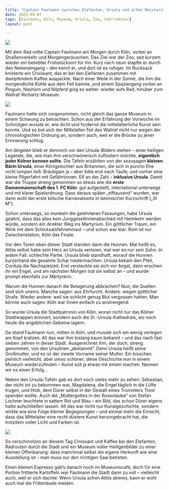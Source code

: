 ```yaml
---
title: "Captain Faulmann zwischen Elefanten, Ursula und alten Meistern"
date: 2025-09-07
tags: [Faulmann, Köln, Museum, Ursula, Zoo, Fahrradtour]
layout: post

---
```


![](https://pixelfed.social/storage/m/_v2/607467830790472239/9c67e908a-279c2f/9eDmeOYbIJfZ/vJiURxhN2naIkfF4oFMetbMcEBhHcssO0BmTMx1t.png)

Mit dem Rad rollte Captain Faulmann am Morgen durch Köln, vorbei an Straßenverkehr und Morgengeräuschen. Das Ziel war der Zoo, seit kurzem wieder ein beliebter Frühstücksort für ihn. Kurz nach neun stapfte er durch den Nebeneingang – den kennt er, und dort ist es ruhiger. Im Rucksack knisterte ein Croissant, das er bei den Elefanten zusammen mit dampfendem Kaffee auspackte. Nach einer Weile in der Sonne, die ihm die morgendliche Kühle aus dem Fell bannte, und einem Spaziergang vorbei an Pinguin, Nashorn und Nilpferd ging es weiter: wieder aufs Rad, hinüber zum Wallraf-Richartz-Museum.

![](https://pixelfed.social/storage/m/_v2/607467830790472239/9c67e908a-279c2f/ho0Jr3A7YMwG/MALKSv04zX2znGTfpz73pudYxm4zgGD8yifDBi4M.jpg)

Faulmann hatte sich vorgenommen, nicht gleich das ganze Museum in einem Schwung zu betrachten. Schon aus der Erfahrung der Vorwoche im Schnütgen wusste er, wie dicht und fordernd die mittelalterliche Kunst sein konnte. Und so bot sich der Mittelalter-Teil des Wallraf nicht nur wegen der chronologischen Ordnung an, sondern auch, weil er die Brücke zu jener Erinnerung schlug.

Am längsten blieb er dennoch vor den Ursula-Bildern stehen – einer heiligen Legende, die, wie man ihm verschwörerisch zuflüstern möchte, **eigentlich jeder Kölner kennen sollte**. Die Tafeln erzählten von der sozusagen **kleinen Bärin Ursula**, einer Königstochter aus Britannien, die sich in puncto Ehe nicht lumpen ließ: Bräutigam ja – aber bitte erst nach Taufe, und vorher eine kleine Pilgerfahrt mit Gefährtinnen. Elf an der Zahl – **inklusive Ursula**. Damit war die Truppe streng genommen so etwas wie die **erste Damenmannschaft des 1. FC Köln**: gut aufgestellt, international unterwegs und mit klarer Spielordnung. Dass daraus später „elftausend“ wurden, war dann wohl der erste kölsche Karnevalswitz in lateinischer Kurzschrift („XI M“).

Schon unterwegs, so munkeln die gelehrteren Fassungen, habe Ursula geahnt, dass das alles kein Junggesellinnenabschied mit Heimkehr werden würde, sondern ein direkter Weg ins Martyrium. Ein göttlicher Traum, ein Wink mit dem Schicksalsfahnenmast – und schon war klar: Rom ist nur Zwischenstation, Köln das Finale.

Vor den Toren eben dieser Stadt standen dann die Hunnen. Mal heißt es, Attila selbst habe sein Herz an Ursula verloren, mal war es nur sein Sohn. In jedem Fall: schlechte Partie. Ursula blieb standhaft, worauf die Hunnen kurzerhand die gesamte Schar niedermachten. Ursula bekam den Pfeil, Cordula die Nachspielzeit: Erst versteckte sie sich vor Angst, dann erschien ihr ein Engel, und am nächsten Morgen trat sie selbst an – und wurde prompt ebenfalls zur Märtyrerin.

Warum die Hunnen danach die Belagerung abbrachen? Nun, die Quellen sind sich uneins. Manche sagen: aus Ehrfurcht. Andere: wegen göttlicher Strafe. Wieder andere: weil sie schlicht genug Blut vergossen hatten. Man könnte auch sagen: Köln war ihnen einfach zu anstrengend.

So wurde Ursula die Stadtpatronin von Köln, woran nicht nur das Kölner Stadtwappen erinnert, sondern auch die St.-Ursula-Kathedrale, wo noch heute die angeblichen Gebeine lagern.

Da stand Faulmann nun, mitten in Köln, und musste sich ein wenig verlegen am Kopf kratzen: All das war ihm bislang kaum bekannt – und das nach fast sieben Jahren in dieser Stadt. Ausgerechnet ihm, der doch, streng genommen, von den Ursulinen „abstammt“. Denn Ursula heißt seine Großmutter, und es ist der zweite Vorname seiner Mutter. Ein bisschen peinlich vielleicht, aber umso schöner, diese Geschichte nun in einem Museum wiederzufinden – Kunst soll ja etwas mit einem machen. Nennen wir es einen Erfolg…

Neben den Ursula-Tafeln gab es dort noch vieles mehr zu sehen: Sebastian, der nicht tot zu bekommen war, Magdalena, die Engel täglich in die Lüfte trugen, und Hiob, dem Dürer selbst in der Gestalt eines Trommlers Trost spenden wollte. Auch die „Muttergottes in der Rosenlaube“ von Stefan Lochner leuchtete in sattem Rot und Blau – ein Bild, das schon Dürer eigens hatte aufschließen lassen. All das war nicht nur Kunstgeschichte, sondern wirkte wie eine Folge kleiner Begegnungen – und einmal mehr die Einsicht, dass das Mittelalter eine recht düstere Kunst hervorgebracht hat, die trotzdem voller Licht und Farben ist.

![](https://pixelfed.social/storage/m/_v2/607467830790472239/9c67e908a-279c2f/u0X2ziFeyhcX/6QHOzZ1VqA3wJEJpfUTWswkaBUucQX501dR7BLVz.jpg)

So verschmolzen an diesem Tag Croissant und Kaffee bei den Elefanten, Radrouten durch die Stadt und ein Museum voller Heiligenbilder zu einer kleinen Offenbarung: dass manchmal selbst die eigene Herkunft wie eine Ausstellung ist – man muss nur den richtigen Saal betreten.

Einen kleinen Espresso gab’s danach noch im Museumscafé, doch für eine Portion frittierte Kartoffeln war Faulmann die Stadt dann zu voll – vielleicht auch, weil er sich dachte: Wenn Ursula schon Attila abwies, kann er wohl auch mal die Frittenbude meiden.
